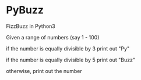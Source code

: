 # PyBuzz
FizzBuzz in Python3


Given a range of numbers (say 1 - 100)

if the number is equally divisible by 3 
print out "Py"

if the number is equally divisible by 5 
print out "Buzz"

otherwise, print out the number 

